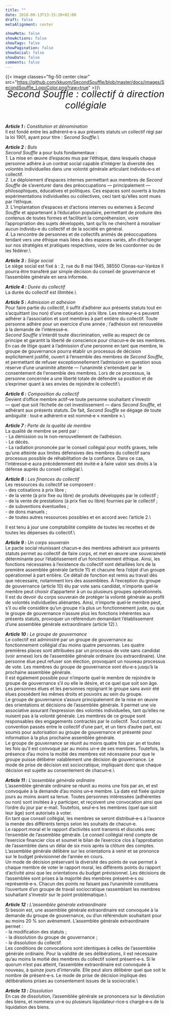 ```yaml
---
title: ""
date: 2018-09-13T13:15:20+02:00
draft: false
metaAlignment: center

showMeta: false
showActions: false
showTags: false
showPagination: false
showSocial: false
showDate: false
comments: false
---
```

{{< image classes="fig-50 center clear" src="https://github.com/kkuom/SecondSouffle/blob/master/docs/images/SecondSouffle_LogoColor.png?raw=true" >}}\
<div style="text-align:center;font-style:italic;margin:-20px 0 40px 0;font-size:1.8rem">Second&nbsp;Souffle&nbsp;: collectif à direction collégiale</div>

_**Article 1&nbsp;:**_ _Constitution et dénomination_\
Il est fondé entre les adhérent‑e‑s aux présents statuts un collectif régi par la loi 1901, ayant pour
titre&nbsp;: _Second Souffle_.\

_**Article 2&nbsp;:**_ _Buts_\
_Second Souffle_ a pour buts fondamentaux&nbsp;:\
_1._&nbsp;La mise en œuvre d’espaces mus par l’éthique, dans lesquels chaque personne adhère à un contrat social capable d’intégrer la diversité des volontés individuelles dans une volonté générale articulant individu‑e‑s et collectif.\
_2._&nbsp;Le déploiement d’espaces internes permettant aux membres de _Second Souffle_ de s’aventurer dans des préoccupations —&nbsp;principalement&nbsp;— philosophiques, éducatives et politiques. Ces espaces sont ouverts à toutes expérimentations individuelles ou collectives, ceci tant qu’elles sont mues par l’éthique.\
_3._&nbsp;L’implantation d’espaces et d’actions internes ou externes à _Second Souffle_ et appartenant à l’éducation populaire, permettant de produire des contenus de toutes formes et facilitant la compréhension, voire l’appropriation des sujets développés, tant qu’ils ne cherchent à moraliser aucun individu‑e du collectif et de la société en général.\
_4._&nbsp;La rencontre de personnes et de collectifs animés de préoccupations tendant vers une éthique mais liées à des espaces variés, afin d’échanger sur nos stratégies et pratiques respectives, voire de les coordonner ou de les fédérer.\

_**Article 3&nbsp;:**_ _Siège social_\
Le siège social est fixé à&nbsp;: 2, rue du 8 mai 1945, 38550 Clonas‑sur‑Varèze
Il pourra être transféré par simple décision du conseil de gouvernance et l’assemblée générale en
sera informée.

_**Article 4&nbsp;:**_ _Durée du collectif_\
La durée du collectif est illimitée.\

_**Article 5&nbsp;:**_ _Admission et adhésion_\
Pour faire partie du collectif, il suffit d’adhérer aux présents statuts tout en s’acquittant (ou non) d’une cotisation à prix libre. Les mineur‑e‑s peuvent adhérer à l’association et sont membres à part entière du collectif. Toute personne adhère pour un exercice d’une année&nbsp;; l’adhésion est renouvelée à la demande de l’intéressé‑e.\
_Second Souffle_ s’interdit toute discrimination, veille au respect de ce principe et garantit la liberté de conscience pour chacun‑e de ses membres. En cas de litige quant à l’admission d’une personne en tant que membre, le groupe de gouvernance pourra établir un processus de décision explicitement justifié, ouvert à l’ensemble des membres de _Second Souffle_, et permettant de refuser exceptionnellement l’admission en question sous réserve d’une unanimité atteinte —&nbsp;l’unanimité s'entendant par le consentement de l'ensemble des membres. Lors de ce processus, la personne concernée a une liberté totale de défendre sa position et de s’exprimer quant à ses envies de rejoindre le collectif.\

_**Article 6&nbsp;:**_ _Composition du collectif_\
Devient d’office membre actif‑ve toute personne souhaitant s’investir —&nbsp;quel que soit l’échelle de cet investissement&nbsp;— dans _Second Souffle_, et adhérant aux présents statuts. De fait, _Second Souffle_ se dégage de toute ambiguïté&nbsp;: tout‑e adhérent‑e est nommé‑e « membre ».\

_**Article 7&nbsp;:**_ _Perte de la qualité de membre_\
La qualité de membre se perd par&nbsp;:\
-&nbsp;La démission ou le non-renouvellement de l’adhésion.\
-&nbsp;Le décès.\
-&nbsp;La radiation prononcée par le conseil collégial pour motifs graves, telle qu’une atteinte aux limites défensives des membres du collectif sans processus possible de réhabilitation de la confiance. Dans ce cas, l’intéressé‑e aura précédemment été invité‑e à faire valoir ses droits à la défense auprès du conseil collégial.\

_**Article 8&nbsp;:**_ _Les finances du collectif_\
Les ressources du collectif se composent&nbsp;:\
-&nbsp;des cotisations à prix libre&nbsp;;\
-&nbsp;de la vente (à prix fixe ou libre) de produits développés par le collectif&nbsp;;\
-&nbsp;de la vente de prestations (à prix fixe ou libre) fournies par le collectif&nbsp;;\
-&nbsp;de subventions éventuelles&nbsp;;\
-&nbsp;de dons manuels&nbsp;;\
-&nbsp;de toutes autres ressources possibles et en accord avec l’article 2.\

Il est tenu à jour une comptabilité complète de toutes les recettes et de toutes les dépenses du collectif.\

_**Article 9&nbsp;:**_ _Un corps souverain_\
Le pacte social réunissant chacun‑e des membres adhérant aux présents statuts permet au collectif de faire corps, et met en œuvre une souveraineté déterminante pour l’établissement d’un fonctionnement éthique. Ainsi, les fonctions nécessaires à l’existence du collectif sont détaillées lors de la première assemblée générale (article 11) et chacune fera l’objet d’un groupe opérationnel à part entière. Ce détail de fonction est remis au travail dès que nécessaire, notamment lors des assemblées. À l’exception du groupe de gouvernance (article 10) élu par vote sans candidat, n’importe quel‑le membre peut choisir d’appartenir à un ou plusieurs groupes opérationnels.\
Il est du devoir du corps souverain de protéger la volonté générale au profit de volontés individuelles aliénantes. Ainsi, n’importe quel‑le membre peut, s’il ou elle considère qu’un groupe n’a plus un fonctionnement juste, ou que le groupe de gouvernance n’assure plus les fonctions inhérentes aux présents statuts, provoquer un référendum demandant l’établissement d’une assemblée générale extraordinaire (article 12).\

_**Article 10&nbsp;:**_ _Le groupe de gouvernance_\
Le collectif est administré par un groupe de gouvernance au fonctionnement collégial d’au moins quatre personnes. Les quatre premières places sont attribuées par un processus de vote sans candidat (voir annexe) lors de l’assemblée générale ordinaire (ou extraordinaire). Une personne élue peut refuser son élection, provoquant un nouveau processus de vote. Les membres du groupe de gouvernance sont élu‑e‑s jusqu’à la prochaine assemblée générale.\
Il est également possible pour n’importe quel‑le membre de rejoindre le groupe de gouvernance s’il ou elle le désire, et ce quel que soit son âge. Les personnes élues et les personnes rejoignant le groupe sans avoir été élues possèdent les mêmes droits et pouvoirs au sein du groupe.\
Le groupe de gouvernance s’assure principalement de la mise en œuvre des orientations et décisions de l’assemblée générale. Il permet une vie associative assurant l’expression des volontés individuelles, tant qu’elles ne nuisent pas à la volonté générale. Les membres de ce groupe sont responsables des engagements contractés par le collectif. Tout contrat ou convention passés entre le collectif d’une part, et un tiers d’autre part, est soumis pour autorisation au groupe de gouvernance et présenté pour information à la plus prochaine assemblée générale.\
Le groupe de gouvernance se réunit au moins quatre fois par an et toutes les fois qu’il est convoqué par au moins un‑e de ses membres. Toutefois, la présence d’au moins la moitié des membres est nécessaire pour que le groupe puisse délibérer valablement une décision de gouvernance. Le mode de prise de décision est sociocratique, impliquant donc que chaque décision est sujette au consentement de chacun‑e.\

_**Article 11&nbsp;:**_ _L’assemblée générale ordinaire_\
L’assemblée générale ordinaire se réunit au moins une fois par an, et est convoquée à la demande d’au moins un‑e membre. La date est fixée quinze jours au moins avant sa tenue. Toutes personnes intéressées (adhérentes ou non) sont invitées à y participer, et reçoivent une convocation ainsi que l’ordre du jour par e-mail. Toutefois, seul‑e‑s les membres (quel que soit leur âge) sont autorisés à voter.\
En tant que conseil collégial, les membres se seront distribué‑e‑s à l’avance la menée des différents temps selon les souhaits de chacun‑e.\
Le rapport moral et le rapport d’activités sont transmis et discutés avec l’ensemble de l’assemblée générale. Le conseil collégial rend compte de l’exercice financier clos et soumet le bilan de l’exercice clos à l’approbation de l’assemblée dans un délai de six mois après la clôture des comptes. L’assemblée générale délibère sur les orientations à venir et se prononce sur le budget prévisionnel de l’année en cours.\
Un mode de décision préservant la diversité des points de vue permet à chaque membre de voter le rapport moral, les différents points du rapport d’activité ainsi que les orientations du budget prévisionnel. Les décisions de l’assemblée sont prises à la majorité des membres présent‑e‑s ou représenté‑e‑s. Chacun des points ne faisant pas l’unanimité constituera l’ouverture d’un groupe de travail sociocratique rassemblant les membres souhaitant s’investir sur le point problématique.\

_**Article 12&nbsp;:**_ _L’assemblée générale extraordinaire_\
Si besoin est, une assemblée générale extraordinaire est convoquée à la demande du groupe de gouvernance, ou d’un référendum souhaitant pour au moins 20 % son avènement. L’assemblée générale extraordinaire permet&nbsp;:\
-&nbsp;la modification des statuts&nbsp;;\
-&nbsp;la dissolution du groupe de gouvernance&nbsp;;\
-&nbsp;la dissolution du collectif.\
Les conditions de convocations sont identiques à celles de l’assemblée générale ordinaire. Pour la validité de ses délibérations, il est nécessaire qu’au moins la moitié des membres du collectif soient présent‑e‑s. Si le quorum n’est pas atteint, l’assemblée extraordinaire est convoquée à nouveau, à quinze jours d’intervalle. Elle peut alors délibérer quel que soit le nombre de présent‑e‑s. Le mode de prise de décision implique des délibérations prises au consentement issues de la sociocratie.\

_**Article 13&nbsp;:**_ _Dissolution_\
En cas de dissolution, l’assemblée générale se prononcera sur la dévolution des biens, et nommera un‑e ou plusieurs liquidateur‑rice‑s chargé‑e‑s de la liquidation des biens.
